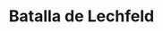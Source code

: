﻿---
title: "Batalla de Lechfeld"
permalink: periodes_242.html
layout: periode
dataInici: 955-08-10
sidebar: periodes
pares:
  - 541:
    title: "Invasión de los Magiar"
    dataInici: "(839)"
    dataFi: "(970)"

fills:
jocsPrincipals:
jocsEscenaris:
jocsEpoca:
  - title: "Ancient Battles Deluxe Expansion Kit 3: Strange Ordnance"
    bggId: 42337
    escenari: "Lechfeld"

  - title: "Men at Arms"
    bggId: 8327
    escenari: "Lechfeld"

jocsEpocaEscenaris:
---
